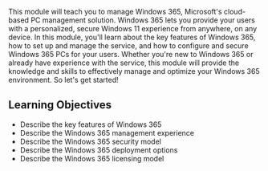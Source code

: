 This module will teach you to manage Windows 365, Microsoft's cloud-based PC management solution. Windows 365 lets you provide your users with a personalized, secure Windows 11 experience from anywhere, on any device. In this module, you'll learn about the key features of Windows 365, how to set up and manage the service, and how to configure and secure Windows 365 PCs for your users. Whether you're new to Windows 365 or already have experience with the service, this module will provide the knowledge and skills to effectively manage and optimize your Windows 365 environment. So let's get started!

## Learning Objectives
- Describe the key features of Windows 365
- Describe the Windows 365 management experience
- Describe the Windows 365 security model
- Describe the Windows 365 deployment options
- Describe the Windows 365 licensing model
